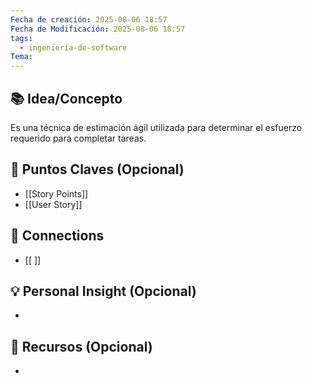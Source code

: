 ```yaml
---
Fecha de creación: 2025-08-06 18:57
Fecha de Modificación: 2025-08-06 18:57
tags:
  - ingeniería-de-software
Tema:
---
```



## 📚 Idea/Concepto 

Es una técnica de estimación ágil utilizada para determinar el esfuerzo requerido para completar tareas.
## 📌 Puntos Claves (Opcional)
- [[Story Points]]
- [[User Story]]

## 🔗 Connections
- [[ ]]

## 💡 Personal Insight (Opcional)
- 
## 🧾 Recursos (Opcional)
- 